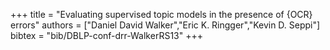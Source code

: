 +++
title =  "Evaluating supervised topic models in the presence of {OCR} errors"
authors = ["Daniel David Walker","Eric K. Ringger","Kevin D. Seppi"]
bibtex = "bib/DBLP-conf-drr-WalkerRS13"
+++
